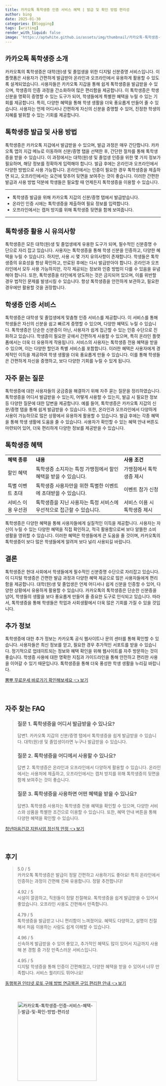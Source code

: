 ```yaml
---
title: 카카오톡 톡학생증 인증 서비스 혜택 | 발급 및 확인 방법 편리성
author: bing
date: 2025-01-30
categories: [Blogging]
tags: [writing]
render_with_liquid: false
image: 'https://aptwhite.github.io/assets/img/thumbnail/카카오톡-톡학생증-인증-서비스-혜택-|-발급-및-확인-방법-편리성.webp'
---
```



<h2 id='카카오톡_톡학생증_소개'>카카오톡 톡학생증 소개</h2>

<p>카카오톡의 톡학생증은 대학(원)생 및 졸업생을 위한 디지털 신분증명 서비스입니다. 이 플랫폼은 사용자가 간편하게 발급받아 온라인과 오프라인에서 유용하게 활용할 수 있도록 설계되었습니다. 사용자들은 카카오톡 지갑을 통해 쉽게 톡학생증을 발급받을 수 있으며, 학생증의 인증 과정을 간소화하여 많은 편리함을 제공합니다. 이 톡학생증은 학생 신분을 명확히 증명할 수 있는 도구가 되어, 학생들에게 특별한 혜택을 누릴 수 있는 기회를 제공합니다. 특히, 다양한 혜택을 통해 학생 생활을 더욱 풍요롭게 만들어 줄 수 있습니다. 사용자는 언제 어디서나 간편하게 자신의 신분을 증명할 수 있어, 진정한 학생의 지혜를 발휘할 수 있는 기회를 제공합니다.</p>

<h2 id='톡학생증_발급_및_사용_방법'>톡학생증 발급 및 사용 방법</h2>

<p>톡학생증은 카카오톡 지갑에서 발급받을 수 있으며, 발급 과정은 매우 간단합니다. 카카오톡 앱의 지갑 메뉴로 이동하여 신분/증명 탭을 선택한 후, 간단한 절차를 통해 톡학생증을 받을 수 있습니다. 이 과정에서는 대학(원)생 및 졸업생 인증을 위한 몇 가지 정보가 필요하며, 해당 정보를 정확하게 입력해야 합니다. 발급 후에는 온라인과 오프라인에서 다양한 방법으로 사용 가능합니다. 온라인에서는 인증이 필요한 경우 톡학생증을 제출하면 되고, 오프라인에서는 요건에 맞추어 뒷면을 보여주는 것이 좋습니다. 이러한 간편한 발급과 사용 방법 덕분에 학생들은 필요할 때 언제든지 톡학생증을 이용할 수 있습니다.</p>

<hr />

<ul>
    <li>톡학생증 발급을 위해 카카오톡 지갑의 신분/증명 탭에서 발급받습니다.</li>
    <li>온라인 인증 시에는 톡학생증을 제출하여 필요 정보를 입력합니다.</li>
    <li>오프라인에서는 캡처 방지를 위해 톡학생증 뒷면을 함께 보여줍니다.</li>
</ul>

<hr />

<h2 id='톡학생증_활용_시_유의사항'>톡학생증 활용 시 유의사항</h2>

<p>톡학생증은 모든 대학(원)생 및 졸업생에게 유용한 도구가 되며, 필수적인 신분증명 수단으로 자리 잡고 있습니다. 사용자는 톡학생증을 통해 학생 신분을 인증하고, 다양한 혜택을 누릴 수 있습니다. 하지만, 사용 시 몇 가지 유의사항이 존재합니다. 학생들은 톡학생증의 유효성을 항상 확인하고, 만료된 후에는 다시 발급받아야 합니다. 온라인과 오프라인에서 모두 사용 가능하지만, 각각 제공되는 정보와 인증 방법이 다를 수 있음을 유념해야 합니다. 또한, 톡학생증을 타인에게 양도하는 것은 금지되어 있으며, 이를 위반할 경우 법적인 문제를 발생시킬 수 있습니다. 항상 톡학생증을 안전하게 보관하고, 필요한 경우에만 활용할 것을 권장합니다.</p>

<h2 id='학생증_인증_서비스'>학생증 인증 서비스</h2>

<p>톡학생증은 대학생 및 졸업생에게 맞춤형 인증 서비스를 제공합니다. 이 서비스를 통해 학생들은 자신의 신분을 쉽고 빠르게 증명할 수 있으며, 다양한 혜택도 누릴 수 있습니다. 톡학생증은 단순한 신분증이 아닌, 사용자가 쉽게 접근할 수 있는 인증 수단으로 진화하고 있습니다. 학생증이 필요한 곳에서 간편하게 사용할 수 있으며, 특히 온라인 플랫폼에서는 더욱 더 유용하게 작용됩니다. 서비스의 사용자는 톡학생증 전용 혜택을 받을 수 있으며, 이는 다양한 할인과 특별 서비스를 포함합니다. 이러한 혜택은 사용자에게 경제적인 이득을 제공하여 학생 생활을 더욱 풍요롭게 만들 수 있습니다. 이를 통해 학생들은 간편하게 자신을 증명하고, 보다 다양한 기회를 누릴 수 있게 됩니다.</p>

<h2 id='자주_묻는_질문'>자주 묻는 질문</h2>

<p>톡학생증에 대한 사용자들의 궁금증을 해결하기 위해 자주 묻는 질문을 정리하였습니다. 톡학생증을 어디서 발급받을 수 있는지, 어떻게 사용할 수 있는지, 발급 시 필요한 정보 등 다양한 질문에 대한 답변을 제공합니다. 예를 들어, 톡학생증은 카카오톡 지갑의 신분/증명 탭을 통해 쉽게 발급받을 수 있습니다. 또한, 온라인과 오프라인에서 다양하게 사용이 가능하므로 많은 상황에서 유용하게 활용할 수 있습니다. 발급 후에는 각종 혜택을 통해 학생 생활에 도움을 줄 수 있습니다. 사용자가 확인할 수 있는 혜택 안내 버튼도 마련되어 있어, 더욱 편리하게 다양한 정보를 제공받을 수 있습니다.</p>

<h2 id='톡학생증_혜택'>톡학생증 혜택</h2>

<table>
    <tr>
        <td><b>혜택 종류</b></td>
        <td><b>내용</b></td>
        <td><b>사용 조건</b></td>
    </tr>
    <tr>
        <td>할인 혜택</td>
        <td>톡학생증 소지자는 특정 가맹점에서 할인 혜택을 받을 수 있습니다.</td>
        <td>가맹점에서 톡학생증 제시</td>
    </tr>
    <tr>
        <td>특별 이벤트 초대</td>
        <td>톡학생증 사용자만을 위한 특별한 이벤트에 초대받을 수 있습니다.</td>
        <td>이벤트 참가 신청</td>
    </tr>
    <tr>
        <td>서비스 이용 우선권</td>
        <td>톡학생증을 지닌 사용자는 특정 서비스에 우선적으로 접근할 수 있습니다.</td>
        <td>서비스 이용 시 톡학생증 제시</td>
    </tr>
</table>

<p>톡학생증은 다양한 혜택을 통해 사용자들에게 실질적인 이득을 제공합니다. 사용자는 자신이 누릴 수 있는 다양한 혜택을 직접 확인하고, 적극 활용함으로써 보다 알뜰한 소비 생활을 영위할 수 있습니다. 이러한 혜택은 학생들에게 큰 도움을 줄 것이며, 카카오톡의 톡학생증이 보다 많은 학생들에게 알려져 보다 널리 사용되길 바랍니다.</p>

<h2 id='결론'>결론</h2>

<p>톡학생증은 현대 사회에서 학생들에게 필수적인 신분증명 수단으로 자리잡고 있습니다. 이 디지털 학생증은 간편한 발급 과정과 다양한 혜택 제공으로 많은 사용자들에게 편리함을 제공합니다. 대학(원)생 및 졸업생은 언제 어디서나 쉽게 신분을 인증할 수 있어, 다양한 상황에서 유용하게 활용할 수 있습니다. 카카오톡의 톡학생증은 단순한 신분증을 넘어, 학생들의 생활을 보다 풍요롭게 만들어 줄 중요한 도구로 인식되고 있습니다. 따라서, 톡학생증을 통해 학생들은 학업과 사회생활에서 더욱 많은 기회를 가질 수 있을 것입니다.</p>

<h2 id='추가_정보'>추가 정보</h2>

<p>톡학생증에 대한 추가 정보는 카카오톡 공식 웹사이트나 문의 센터를 통해 확인할 수 있습니다. 사용자들은 최신 정보를 얻고, 필요한 경우 추가적인 서포트를 받을 수 있습니다. 정기적으로 업데이트되는 정보와 혜택 확인을 위해 웹사이트를 자주 방문하는 것이 좋습니다. 학생증 사용에 대한 명확한 지침과 가이드라인을 통해 안전하고 편리한 사용을 이어갈 수 있기 때문입니다. 톡학생증을 통해 더욱 풍성한 학생 생활을 누리길 바랍니다.</p>


<p><a class="click-button" title="뽐뿌 무료운세 바로가기 확인해보세요" href="https://aptwhite.github.io/posts/%EB%BD%90%EB%BF%8C-%EB%AC%B4%EB%A3%8C%EC%9A%B4%EC%84%B8-%EB%B0%94%EB%A1%9C%EA%B0%80%EA%B8%B0-%ED%99%95%EC%9D%B8%ED%95%B4%EB%B3%B4%EC%84%B8%EC%9A%94/" rel="dofollow">뽐뿌 무료운세 바로가기 확인해보세요 👈 보기</a></p><br>
<h2 id='자주_찾는_FAQ'>자주 찾는 FAQ</h2>
<div itemscope="" itemtype="https://schema.org/FAQPage"> 
<blockquote> 
<div itemscope="" itemprop="mainEntity" itemtype="https://schema.org/Question"> 
<h3 itemprop="name">질문 1. 톡학생증을 어디서 발급받을 수 있나요? </h3> 
<div itemscope="" itemprop="acceptedAnswer" itemtype="https://schema.org/Answer"> 
<span itemprop="text"> 
<p>답변1. 카카오톡 지갑의 신분/증명 탭에서 톡학생증을 쉽게 발급받을 수 있습니다. 대학(원)생 및 졸업생이라면 누구나 발급받을 수 있습니다.</p> 
</span> 
</div> 
</div> 

<div itemscope="" itemprop="mainEntity" itemtype="https://schema.org/Question"> 
<h3 itemprop="name">질문 2. 톡학생증을 어디에서 사용할 수 있나요? </h3> 
<div itemscope="" itemprop="acceptedAnswer" itemtype="https://schema.org/Answer"> 
<span itemprop="text"> 
<p>답변 2. 톡학생증은 온라인과 오프라인에서 다양하게 활용할 수 있습니다. 온라인에서는 사용처에 제출하고, 오프라인에서는 캡처 방지를 위해 톡학생증의 뒷면을 함께 보여주는 것이 좋습니다.</p> 
</span> 
</div> 
</div> 

<div itemscope="" itemprop="mainEntity" itemtype="https://schema.org/Question"> 
<h3 itemprop="name">질문 3. 톡학생증을 사용하면 어떤 혜택을 받을 수 있나요? </h3> 
<div itemscope="" itemprop="acceptedAnswer" itemtype="https://schema.org/Answer"> 
<span itemprop="text"> 
<p>답변3. 톡학생증 사용자는 톡학생증 전용 혜택을 확인할 수 있으며, 다양한 서비스와 상품을 특별한 조건으로 이용할 수 있습니다. 또한, 혜택 안내 버튼을 통해 다양한 혜택을 확인할 수 있습니다.</p> 
</span> 
</div> 
</div> 
</blockquote> 
</div>
<p><a class="click-button" title="청년마음건강 지원사업 정신적 안정" href="https://aptwhite.github.io/posts/%EC%B2%AD%EB%85%84%EB%A7%88%EC%9D%8C%EA%B1%B4%EA%B0%95-%EC%A7%80%EC%9B%90%EC%82%AC%EC%97%85-%EC%A0%95%EC%8B%A0%EC%A0%81-%EC%95%88%EC%A0%95/" rel="dofollow">청년마음건강 지원사업 정신적 안정 👈 보기</a></p><br>
<h2 id='후기'>후기</h2>
<div itemscope itemtype="https://schema.org/Product">
  <blockquote>
  <div itemprop="review" itemscope itemtype="https://schema.org/Review">
      <div itemprop="reviewRating" itemscope itemtype="https://schema.org/Rating"> <span itemprop="ratingValue">5.0</span> / <span itemprop="bestRating">5</span> </div>
      <span itemprop="reviewBody">카카오톡 톡학생증은 발급이 정말 간편하고 사용하기도 좋아요! 특히 온라인에서 인증하는 과정이 간편해 진짜 유용합니다. 정말 추천합니다!</span>
  </div>
  <br>
  <div itemprop="review" itemscope itemtype="https://schema.org/Review">
      <div itemprop="reviewRating" itemscope itemtype="https://schema.org/Rating"> <span itemprop="ratingValue">4.92</span> / <span itemprop="bestRating">5</span> </div>
      <span itemprop="reviewBody">시설이 깔끔하고, 직원들이 정말 친절해요. 톡학생증을 쉽게 발급받을 수 있어서 좋았습니다. 오프라인 사용도 간편해서 만족합니다.</span>
  </div>
  <br>
  <div itemprop="review" itemscope itemtype="https://schema.org/Review">
      <div itemprop="reviewRating" itemscope itemtype="https://schema.org/Rating"> <span itemprop="ratingValue">4.79</span> / <span itemprop="bestRating">5</span> </div>
      <span itemprop="reviewBody">톡학생증을 발급받고 나니 편리함이 느껴졌어요. 혜택도 다양하고, 설명이 친절해서 처음 이용하는 사람도 쉽게 이해할 수 있습니다.</span>
  </div>
  <br>
  <div itemprop="review" itemscope itemtype="https://schema.org/Review">
      <div itemprop="reviewRating" itemscope itemtype="https://schema.org/Rating"> <span itemprop="ratingValue">4.96</span> / <span itemprop="bestRating">5</span> </div>
      <span itemprop="reviewBody">신속하게 발급받을 수 있어 좋았고, 추가적인 혜택도 많이 있어서 지금까지 사용해 본 경험 중 가장 만족스러운 서비스입니다.</span>
  </div>
  <br>
  <div itemprop="review" itemscope itemtype="https://schema.org/Review">
      <div itemprop="reviewRating" itemscope itemtype="https://schema.org/Rating"> <span itemprop="ratingValue">4.95</span> / <span itemprop="bestRating">5</span> </div>
      <span itemprop="reviewBody">디지털 학생증을 통해 인증이 간편해졌고, 다양한 혜택을 받을 수 있어서 너무 만족합니다. 서비스 퀄리티도 뛰어나요!</span>
  </div>
  </blockquote>
</div>
<p><a class="click-button" title="동행복권 인터넷 로또 구매 방법 연금복권 구입 편리한 안내" href="https://aptwhite.github.io/posts/%EB%8F%99%ED%96%89%EB%B3%B5%EA%B6%8C-%EC%9D%B8%ED%84%B0%EB%84%B7-%EB%A1%9C%EB%98%90-%EA%B5%AC%EB%A7%A4-%EB%B0%A9%EB%B2%95-%EC%97%B0%EA%B8%88%EB%B3%B5%EA%B6%8C-%EA%B5%AC%EC%9E%85-%ED%8E%B8%EB%A6%AC%ED%95%9C-%EC%95%88%EB%82%B4/" rel="dofollow">동행복권 인터넷 로또 구매 방법 연금복권 구입 편리한 안내 👈 보기</a></p><br>
<figure class="image"><img src="https://aptwhite.github.io/assets/img/thumbnail/카카오톡-톡학생증-인증-서비스-혜택-|-발급-및-확인-방법-편리성.webp" alt="카카오톡-톡학생증-인증-서비스-혜택-|-발급-및-확인-방법-편리성" width="256" height="256"></figure>